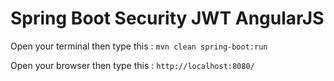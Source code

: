 # Spring Boot Security JWT AngularJS

Open your terminal then type this : `mvn clean spring-boot:run`

Open your browser then type this : `http://localhost:8080/`